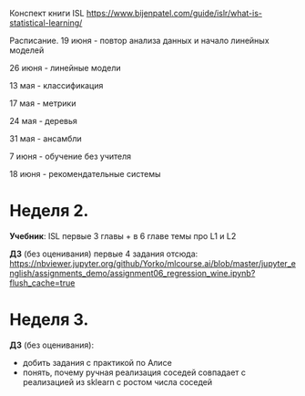 Конспект книги ISL https://www.bijenpatel.com/guide/islr/what-is-statistical-learning/

Расписание.
19 июня - повтор анализа данных и начало линейных моделей

26 июня - линейные модели

13 мая - классификация

17 мая - метрики

24 мая - деревья

31 мая - ансамбли

7 июня - обучение без учителя

18 июня - рекомендательные системы


# Неделя 2.

**Учебник**: ISL первые 3 главы + в 6 главе темы про L1 и L2

**ДЗ** (без оценивания) первые 4 задания отсюда: https://nbviewer.jupyter.org/github/Yorko/mlcourse.ai/blob/master/jupyter_english/assignments_demo/assignment06_regression_wine.ipynb?flush_cache=true

# Неделя 3.
**ДЗ** (без оценивания):

- добить задания с практикой по Алисе
- понять, почему ручная реализация соседей совпадает с реализацией из sklearn с ростом числа соседей
